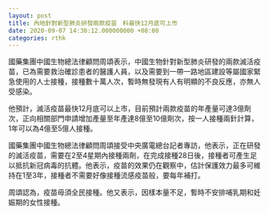 ```yaml
---
layout: post
title: 內地針對新型肺炎研發兩款疫苗　料最快12月底可上市
date: 2020-09-07 14:30:12.000000000 +08:00
categories: rthk
---
```


國藥集團中國生物總法律顧問周頌表示，中國生物針對新型肺炎研發的兩款滅活疫苗，已為需要救治確診患者的醫護人員，以及需要到一帶一路地區建設等屬國家緊急使用的人士接種，接種數十萬人次，暫時無發現有人有明顯的不良反應，亦無人受感染。

他預計，滅活疫苗最快12月底可以上市，目前預計兩款疫苗的年產量可達3億劑次，正向相關部門申請增加產量至年產達8億至10億劑次，按一人接種兩針計算，1年可以為4億至5億人接種。

國藥集團中國生物總法律顧問周頌接受中央廣電總台記者專訪，他表示，正在研發的滅活疫苗，需要在2至4星期內接種兩劑，在完成接種28日後，接種者可產生足以抵抗新冠病毒的抗體。他表示，疫苗的效果仍在觀察中，估計保護效力最多可維持在1至3年，接種者不需要好像接種流感疫苗般，要每年補打。

周頌認為，疫苗毋須全民接種。他又表示，因樣本量不足，暫時不安排哺乳期和妊娠期的女性接種。

